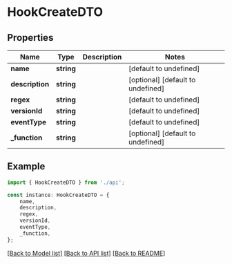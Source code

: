 # HookCreateDTO


## Properties

Name | Type | Description | Notes
------------ | ------------- | ------------- | -------------
**name** | **string** |  | [default to undefined]
**description** | **string** |  | [optional] [default to undefined]
**regex** | **string** |  | [default to undefined]
**versionId** | **string** |  | [default to undefined]
**eventType** | **string** |  | [default to undefined]
**_function** | **string** |  | [optional] [default to undefined]

## Example

```typescript
import { HookCreateDTO } from './api';

const instance: HookCreateDTO = {
    name,
    description,
    regex,
    versionId,
    eventType,
    _function,
};
```

[[Back to Model list]](../README.md#documentation-for-models) [[Back to API list]](../README.md#documentation-for-api-endpoints) [[Back to README]](../README.md)
